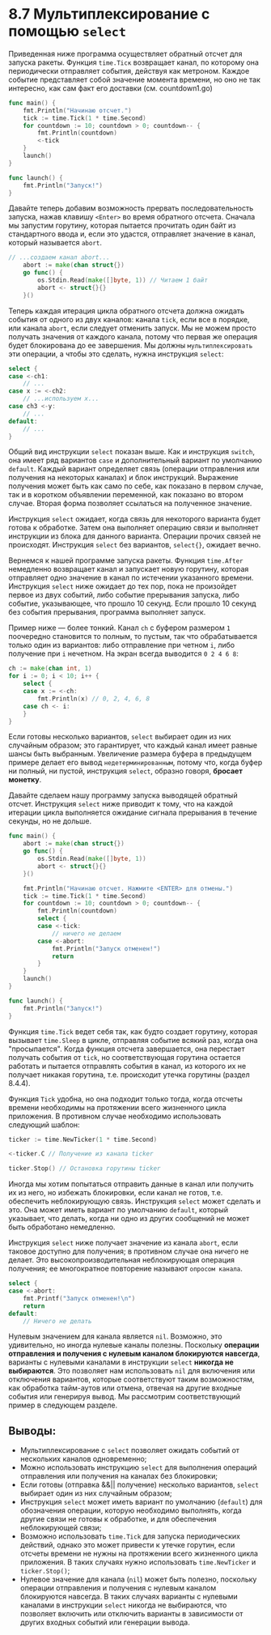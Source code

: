# 8.7 Мультиплексирование с помощью `select`

Приведенная ниже программа осуществляет обратный отсчет для запуска ракеты. Функция `time.Ticк` возвращает канал, по
которому она периодически отправляет события, действуя как метроном. Каждое событие представляет собой значение момента
времени, но оно не так интересно, как сам факт его доставки (см. countdown1.go)

``` go
func main() {
	fmt.Println("Начинаю отсчет.")
	tick := time.Tick(1 * time.Second)
	for countdown := 10; countdown > 0; countdown-- {
		fmt.Println(countdown)
		<-tick
	}
	launch()
}

func launch() {
	fmt.Println("Запуск!")
}
```

Давайте теперь добавим возможность прервать последовательность запуска, нажав клавишу `<Enter>` во время обратного
отсчета. Сначала мы запустим горутину, которая пытается прочитать один байт из стандартного ввода и, если это
удастся, отправляет значение в канал, который называется `abort`.

``` go
// ...создаем канал abort...
	abort := make(chan struct{})
	go func() {
		os.Stdin.Read(make([]byte, 1)) // Читаем 1 байт
		abort <- struct{}{}
	}()
```

Теперь каждая итерация цикла обратного отсчета должна ожидать события от одного из двух каналов: канала `tick`, если все
в порядке, или канала `abort`, если следует отменить запуск. Мы не можем просто получать значения от каждого канала,
потому что первая же операция будет блокирована до ее завершения. Мы должны `мультиплексировать` эти операции, а чтобы
это сделать, нужна инструкция `select`:

``` go
select { 
case <-ch1:
	// ... 
case x := <-ch2:
	// ...используем x... 
case ch3 <-y:
	// ... 
default:
	// ...
}
```

Общий вид инструкции `select` показан выше. Как и инструкция `switch`, она имеет ряд вариантов `case` и дополнительный
вариант по умолчанию `default`. Каждый вариант определяет связь (операции отправления или получения на некоторых
каналах) и блок инструкций. Выражение получения может быть как само по себе, как показано в первом случае, так и в
коротком объявлении переменной, как показано во втором случае. Вторая форма позволяет ссылаться на полученное значение.

Инструкция `select` ожидает, когда связь для некоторого варианта будет готова к обработке. Затем она выполняет операцию
связи и выполняет инструкции из блока для данного варианта. Операции прочих связей не происходят. Инструкция `select`
без вариантов, `select{}`, ожидает вечно.

Вернемся к нашей программе запуска ракеты. Функция `time.After` немедленно возвращает канал и запускает новую
горутину, которая отправляет одно значение в канал по истечении указанного времени. Инструкция `select` ниже
ожидает до тех пор, пока не произойдет первое из двух событий, либо событие прерывания запуска, либо событие,
указывающее, что прошло 10 секунд. Если прошло 10 секунд без события прерывания, программа выполняет запуск.

Пример ниже — более тонкий. Канал `ch` с буфером размером `1` поочередно становится то полным, то пустым, так что
обрабатывается только один из вариантов: либо отправление при четном `i`, либо получение при `i` нечетном. На экран
всегда выводится `0 2 4 6 8`:

``` go
ch := make(chan int, 1)
for i := 0; i < 10; i++ {
	select {
	case x := <-ch:
		fmt.Println(x) // 0, 2, 4, 6, 8
	case ch <- i:
	}
}
```

Если готовы несколько вариантов, `select` выбирает один из них случайным образом; это гарантирует, что каждый канал
имеет равные шансы быть выбранным. Увеличение размера буфера в предыдущем примере делает его
вывод `недетерминированным`, потому что, когда буфер ни полный, ни пустой, инструкция `select`, образно говоря,
**бросает монетку**.

Давайте сделаем нашу программу запуска выводящей обратный отсчет. Инструкция `select` ниже приводит к тому, что на
каждой
итерации цикла выполняется ожидание сигнала прерывания в течение секунды, но не дольше.

``` go
func main() {
	abort := make(chan struct{})
	go func() {
		os.Stdin.Read(make([]byte, 1))
		abort <- struct{}{}
	}()

	fmt.Println("Начинаю отсчет. Нажмите <ENTER> для отмены.")
	tick := time.Tick(1 * time.Second)
	for countdown := 10; countdown > 0; countdown-- {
		fmt.Println(countdown)
		select {
		case <-tick:
			// ничего не делаем
		case <-abort:
			fmt.Println("Запуск отменен!")
			return
		}
	}
	launch()
}

func launch() {
	fmt.Println("Запуск!")
}
```

Функция `time.Tick` ведет себя так, как будто создает горутину, которая вызывает `time.Sleep` в цикле, отправляя
событие всякий раз, когда она "просыпается". Когда функция отсчета завершается, она перестает получать события
от `tick`, но соответствующая горутина остается работать и пытается отправлять события в канал, из которого их не
получает никакая горутина, т.е. происходит утечка горутины (раздел 8.4.4).

Функция `Tick` удобна, но она подходит только тогда, когда отсчеты времени необходимы на протяжении всего жизненного
цикла приложения. В противном случае необходимо использовать следующий шаблон:

``` go
ticker := time.NewTicker(1 * time.Second)

<-ticker.C // Получение из канала ticker

ticker.Stop() // Остановка горутины ticker
```

Иногда мы хотим попытаться отправить данные в канал или получить их из него, но избежать блокировки, если канал не
готов, т.е. обеспечить неблокирующую связь. Инструкция `select` может сделать и это. Она может иметь вариант по
умолчанию `default`, который указывает, что делать, когда ни одно из других сообщений не может быть обработано
немедленно.

Инструкция `select` ниже получает значение из канала `abort`, если таковое доступно для получения; в противном случае
она ничего не делает. Это высокопроизводительная неблокирующая операция получения; ее многократное повторение называют
`опросом канала`.

``` go
select {
case <-abort:
	fmt.Printf("Запуск отменен!\n")
	return
default:
	// Ничего не делать
```

Нулевым значением для канала является `nil`. Возможно, это удивительно, но иногда нулевые каналы полезны. Поскольку
**операции отправления и получения с нулевым каналом блокируются навсегда**, варианты с нулевыми каналами в инструкции
`select` **никогда не выбираются**. Это позволяет нам использовать `nil` для включения или отключения вариантов, которые
соответствуют таким возможностям, как обработка тайм-аутов или отмена, отвечая на другие входные события или генерируя
вывод. Мы рассмотрим соответствующий пример в следующем разделе.

## Выводы:

* Мультиплексирование с `select` позволяет ожидать событий от нескольких каналов одновременно;
* Можно использовать инструкцию `select` для выполнения операций отправления или получения на каналах без блокировки;
* Если готовы (отправка &&|| получение) несколько вариантов, `select` выбирает один из них случайным образом;
* Инструкция `select` может иметь вариант по умолчанию (`default`) для обозначения операции, которую необходимо
  выполнять, когда другие связи не готовы к обработке, и для обеспечения неблокирующей связи;
* Возможно использовать `time.Tick` для запуска периодических действий, однако это может привести к утечке горутин, если
  отсчеты времени не нужны на протяжении всего жизненного цикла приложения. В таких случаях нужно
  использовать `time.NewTicker` и `ticker.Stop()`;
* Нулевое значение для канала (`nil`) может быть полезно, поскольку операции отправления и получения с нулевым каналом
  блокируются навсегда. В таких случаях варианты с нулевыми каналами в инструкции `select` никогда не выбираются, что
  позволяет включить или отключить варианты в зависимости от других входных событий или генерации вывода.